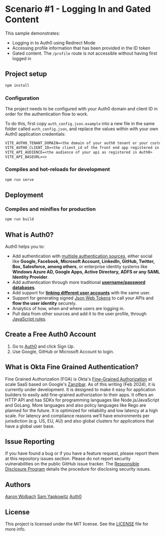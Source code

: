 # Scenario #1 - Logging In and Gated Content

This sample demonstrates:

- Logging in to Auth0 using Redirect Mode
- Accessing profile information that has been provided in the ID token
- Gated content. The `/profile` route is not accessible without having first logged in

## Project setup

```bash
npm install
```

### Configuration

The project needs to be configured with your Auth0 domain and client ID in order for the authentication flow to work.

To do this, first copy `auth_config.json.example` into a new file in the same folder called `auth_config.json`, and replace the values within with your own Auth0 application credentials:

```txt
VITE_AUTH0_TENANT_DOMAIN=<the domain of your auth0 tenant or your custom domain if there is one>
VITE_AUTH0_CLIENT_ID=<the client_id of the front end app registered in Auth0>
VITE_API_AUDIENCE=<the audience of your api as registered in Auth0>
VITE_API_BASEURL=<>
```

### Compiles and hot-reloads for development

```bash
npm run serve
```

## Deployment

### Compiles and minifies for production

```bash
npm run build
```

## What is Auth0?

Auth0 helps you to:

- Add authentication with [multiple authentication sources](https://docs.auth0.com/identityproviders), either social like **Google, Facebook, Microsoft Account, LinkedIn, GitHub, Twitter, Box, Salesforce, among others**, or enterprise identity systems like **Windows Azure AD, Google Apps, Active Directory, ADFS or any SAML Identity Provider**.
- Add authentication through more traditional **[username/password databases](https://docs.auth0.com/mysql-connection-tutorial)**.
- Add support for **[linking different user accounts](https://docs.auth0.com/link-accounts)** with the same user.
- Support for generating signed [Json Web Tokens](https://docs.auth0.com/jwt) to call your APIs and **flow the user identity** securely.
- Analytics of how, when and where users are logging in.
- Pull data from other sources and add it to the user profile, through [JavaScript rules](https://docs.auth0.com/rules).

## Create a Free Auth0 Account

1.  Go to [Auth0](https://auth0.com/signup) and click Sign Up.
2.  Use Google, GitHub or Microsoft Account to login.

## What is Okta Fine Grained Authentication?

Fine Grained Authorization (FGA) is Okta's [Fine-Grained Authorization](https://docs.fga.dev/intro/authorization-and-okta-fga#what-is-fine-grained-authorization-fga) at scale SaaS based on Google's [Zanzibar](https://docs.fga.dev/intro/authorization-and-okta-fga#what-is-zanzibar). As of this writing (Feb 2024), it is currently under development. It is designed to make it easy for application builders to easily add fine-grained authorization to their apps. It offers an HTTP API and has SDKs for programming languages like Node.js/JavaScript and GoLang. More languages and also policy languages like Rego are planned for the future. It is optimized for reliability and low latency at a high scale. For latency and compliance reasons we’ll have environments per jurisdiction (e.g. US, EU, AU) and also global clusters for applications that have a global user base.

## Issue Reporting

If you have found a bug or if you have a feature request, please report them at this repository issues section. Please do not report security vulnerabilities on the public GitHub issue tracker. The [Responsible Disclosure Program](https://auth0.com/whitehat) details the procedure for disclosing security issues.

## Authors

[Aaron Wolbach](https://github.com/WolbachAuth0)
[Sam Yapkowitz](https://github.com/samyap4)
[Auth0](https://auth0.com)

## License

This project is licensed under the MIT license. See the [LICENSE](../LICENSE) file for more info.
